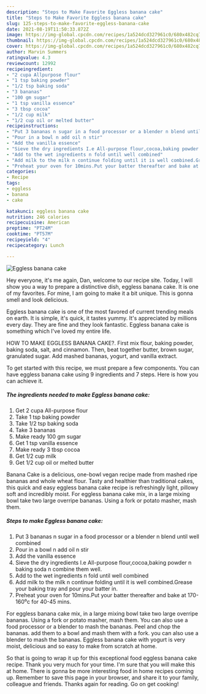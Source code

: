```yaml
---
description: "Steps to Make Favorite Eggless banana cake"
title: "Steps to Make Favorite Eggless banana cake"
slug: 125-steps-to-make-favorite-eggless-banana-cake
date: 2021-08-19T11:50:33.872Z
image: https://img-global.cpcdn.com/recipes/1a524dcd327961c0/680x482cq70/eggless-banana-cake-recipe-main-photo.jpg
thumbnail: https://img-global.cpcdn.com/recipes/1a524dcd327961c0/680x482cq70/eggless-banana-cake-recipe-main-photo.jpg
cover: https://img-global.cpcdn.com/recipes/1a524dcd327961c0/680x482cq70/eggless-banana-cake-recipe-main-photo.jpg
author: Marvin Summers
ratingvalue: 4.3
reviewcount: 12992
recipeingredient:
- "2 cupa Allpurpose flour"
- "1 tsp baking powder"
- "1/2 tsp baking soda"
- "3 bananas"
- "100 gm sugar"
- "1 tsp vanilla essence"
- "3 tbsp cocoa"
- "1/2 cup milk"
- "1/2 cup oil or melted butter"
recipeinstructions:
- "Put 3 bananas n sugar in a food processor or a blender n blend until well combined"
- "Pour in a bowl n add oil n stir"
- "Add the vanilla essence"
- "Sieve the dry ingredients I.e All-purpose flour,cocoa,baking powder n baking soda n combine them well."
- "Add to the wet ingredients n fold until well combined"
- "Add milk to the milk n continue folding until it is well combined.Grease your baking tray and pour your batter in."
- "Preheat your oven for 10mins.Put your batter thereafter and bake at 170-160⁰c for 40-45 mins."
categories:
- Recipe
tags:
- eggless
- banana
- cake

katakunci: eggless banana cake 
nutrition: 246 calories
recipecuisine: American
preptime: "PT24M"
cooktime: "PT57M"
recipeyield: "4"
recipecategory: Lunch

---
```



![Eggless banana cake](https://img-global.cpcdn.com/recipes/1a524dcd327961c0/680x482cq70/eggless-banana-cake-recipe-main-photo.jpg)

Hey everyone, it's me again, Dan, welcome to our recipe site. Today, I will show you a way to prepare a distinctive dish, eggless banana cake. It is one of my favorites. For mine, I am going to make it a bit unique. This is gonna smell and look delicious.

Eggless banana cake is one of the most favored of current trending meals on earth. It is simple, it's quick, it tastes yummy. It's appreciated by millions every day. They are fine and they look fantastic. Eggless banana cake is something which I've loved my entire life.

HOW TO MAKE EGGLESS BANANA CAKE?. First mix flour, baking powder, baking soda, salt, and cinnamon. Then, beat together butter, brown sugar, granulated sugar. Add mashed bananas, yogurt, and vanilla extract.


To get started with this recipe, we must prepare a few components. You can have eggless banana cake using 9 ingredients and 7 steps. Here is how you can achieve it.

<!--inarticleads1-->

##### The ingredients needed to make Eggless banana cake:

1. Get 2 cupa All-purpose flour
1. Take 1 tsp baking powder
1. Take 1/2 tsp baking soda
1. Take 3 bananas
1. Make ready 100 gm sugar
1. Get 1 tsp vanilla essence
1. Make ready 3 tbsp cocoa
1. Get 1/2 cup milk
1. Get 1/2 cup oil or melted butter


Banana Cake is a delicious, one-bowl vegan recipe made from mashed ripe bananas and whole wheat flour. Tasty and healthier than traditional cakes, this quick and easy eggless banana cake recipe is refreshingly light, pillowy soft and incredibly moist. For eggless banana cake mix, in a large mixing bowl take two large overripe bananas. Using a fork or potato masher, mash them. 

<!--inarticleads2-->

##### Steps to make Eggless banana cake:

1. Put 3 bananas n sugar in a food processor or a blender n blend until well combined
1. Pour in a bowl n add oil n stir
1. Add the vanilla essence
1. Sieve the dry ingredients I.e All-purpose flour,cocoa,baking powder n baking soda n combine them well.
1. Add to the wet ingredients n fold until well combined
1. Add milk to the milk n continue folding until it is well combined.Grease your baking tray and pour your batter in.
1. Preheat your oven for 10mins.Put your batter thereafter and bake at 170-160⁰c for 40-45 mins.


For eggless banana cake mix, in a large mixing bowl take two large overripe bananas. Using a fork or potato masher, mash them. You can also use a food processor or a blender to mash the bananas. Peel and chop the bananas. add them to a bowl and mash them with a fork. you can also use a blender to mash the bananas. Eggless banana cake with yogurt is very moist, delicious and so easy to make from scratch at home. 

So that is going to wrap it up for this exceptional food eggless banana cake recipe. Thank you very much for your time. I'm sure that you will make this at home. There is gonna be more interesting food in home recipes coming up. Remember to save this page in your browser, and share it to your family, colleague and friends. Thanks again for reading. Go on get cooking!
